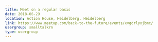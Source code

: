 ```yaml
---
title: Meet on a regular basis
date: 2018-06-29
location: Action House, Heidelberg, Heidelberg
link: https://www.meetup.com/back-to-the-future/events/xvgdrlyxjbmc/
usergroup: smalltalkrn
type: usergroup
---
```

